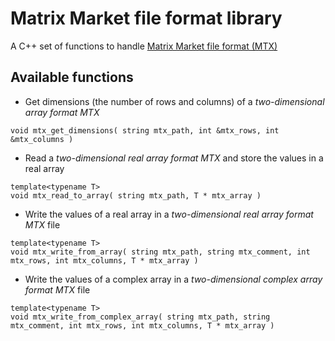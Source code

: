 # Matrix Market file format library
A C++ set of functions to handle [Matrix Market file format (MTX)](https://math.nist.gov/MatrixMarket/formats.html)

## Available functions

- Get dimensions (the number of rows and columns) of a *two-dimensional array format MTX*
```
void mtx_get_dimensions( string mtx_path, int &mtx_rows, int &mtx_columns )
```

- Read a *two-dimensional real array format MTX* and store the values in a real array
```
template<typename T>
void mtx_read_to_array( string mtx_path, T * mtx_array )
```

- Write the values of a real array in a *two-dimensional real array format MTX* file
```
template<typename T>
void mtx_write_from_array( string mtx_path, string mtx_comment, int mtx_rows, int mtx_columns, T * mtx_array )
```

- Write the values of a complex array in a *two-dimensional complex array format MTX* file
```
template<typename T>
void mtx_write_from_complex_array( string mtx_path, string mtx_comment, int mtx_rows, int mtx_columns, T * mtx_array )
```